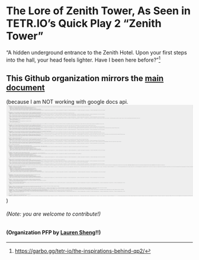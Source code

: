 # The Lore of Zenith Tower, As Seen in TETR.IO’s Quick Play 2 “Zenith Tower”
“A hidden underground entrance to the Zenith Hotel. Upon your first steps into the hall, your head feels lighter. Have I been here before?”[^1]
## This Github organization mirrors the [main document](https://docs.google.com/document/d/1KblUkxolAmNQ71kI_Q6V7p0IpuwjGJ8UpyNjs9zL4gk/edit)
(because I am NOT working with google docs api. ![assets/ohgod.png](assets/ohgod.png))
###### (Note: you are welcome to contribute!)
#### (Organization PFP by [Lauren Sheng](https://laurensheng.myportfolio.com/)!!)

[^1]: https://garbo.gg/tetr-io/the-inspirations-behind-qp2/
